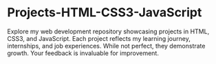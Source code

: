 # Projects-HTML-CSS3-JavaScript
Explore my web development repository showcasing projects in HTML, CSS3, and JavaScript. Each project reflects my learning journey, internships, and job experiences. While not perfect, they demonstrate growth. Your feedback is invaluable for improvement.
